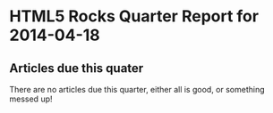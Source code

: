 HTML5 Rocks Quarter Report for 2014-04-18
=========================================

Articles due this quater
------------------------

There are no articles due this quarter, either all is good, or something messed up!

